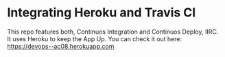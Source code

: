 # Integrating Heroku and Travis CI

This repo features both, Continuos Integration and Continuos Deploy, IIRC.
It uses Heroku to keep the App Up. 
You can check it out here: https://devops--ac08.herokuapp.com
